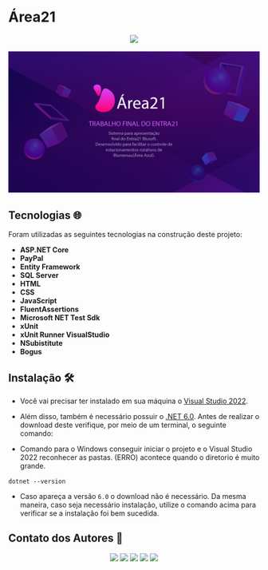 # Área21

<div align="center"> 
<a href="https://area21.azurewebsites.net" target="_blank"><img src="https://img.shields.io/badge/-Link do site-%230077B5?style=for-the-badge" target="_blank"></a>
</div>

![Área21](https://raw.githubusercontent.com/KauaAmaral/Entra21-Trabalho-Final/develop/Application/wwwroot/Theme/global/portraits/Sobre21.jpg)

## Tecnologias :globe_with_meridians:

Foram utilizadas as seguintes tecnologias na construção deste projeto:

* <b>ASP.NET Core</b>
* <b>PayPal</b>
* <b>Entity Framework</b>
* <b>SQL Server</b>
* <b>HTML</b>
* <b>CSS</b>
* <b>JavaScript</b>
* <b>FluentAssertions</b>
* <b>Microsoft NET Test Sdk</b>
* <b>xUnit</b>
* <b>xUnit Runner VisualStudio</b>
* <b>NSubistitute</b>
* <b>Bogus</b>

## Instalação :hammer_and_wrench:

* Você vai precisar ter instalado em sua máquina o [Visual Studio 2022](https://visualstudio.microsoft.com/pt-br/downloads/).

* Além disso, também é necessário possuir o [.NET 6.0](https://dotnet.microsoft.com/en-us/download). Antes de realizar o download deste verifique, por meio de um terminal, o seguinte comando:
  
* Comando para o Windows conseguir iniciar o projeto e o Visual Studio 2022 reconhecer as pastas. (ERRO) acontece quando o diretorio é muito grande.

```
dotnet --version
```
  
* Caso apareça a versão `6.0` o download não é necessário. Da mesma maneira, caso seja necessário instalação, utilize o comando acima para verificar se a instalação foi bem sucedida.

## Contato dos Autores :busts_in_silhouette:
<div align="center"> 
<a href="https://linktr.ee/kaua_amaral_area21" target="_blank"><img src="https://img.shields.io/badge/-Kauã Amaral-%230077B5?style=for-the-badge" target="_blank"></a>
<a href="https://linktr.ee/Claudio_Area21" target="_blank"><img src="https://img.shields.io/badge/-Claudio H. Raimundo-%230077B5?style=for-the-badge" target="_blank"></a>
<a href="https://linktr.ee/Efraim_Area21" target="_blank"><img src="https://img.shields.io/badge/-Efraim C. Mertens-%230077B5?style=for-the-badge" target="_blank"></a>
<a href="https://linktr.ee/Wellington_Area21" target="_blank"><img src="https://img.shields.io/badge/-Wellington Scaburri-%230077B5?style=for-the-badge&" target="_blank"></a>
<a href="https://linktr.ee/Leonardo_Area21" target="_blank"><img src="https://img.shields.io/badge/-Leonardo Pokrewecky-%230077B5?style=for-the-badge" target="_blank"></a>
<div>
